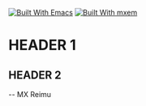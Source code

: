 [![Built With Emacs](https://img.shields.io/badge/Built%20With-Emacs-F596AA.svg)](https://www.gnu.org/software/emacs/)
[![Built With mxem](https://img.shields.io/badge/Built%20With-mxem-F596AA.svg)](https://gitee.com/re-mx/mxem)

# HEADER 1

## HEADER 2


-- MX Reimu
